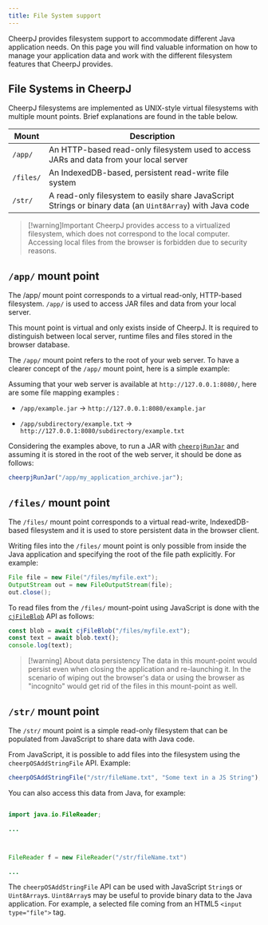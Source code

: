 ```yaml
---
title: File System support
---
```


CheerpJ provides filesystem support to accommodate different Java application needs. On this page you will find valuable information on how to manage your application data and work with the different filesystem features that CheerpJ provides.

## File Systems in CheerpJ

CheerpJ filesystems are implemented as UNIX-style virtual filesystems with multiple mount points. Brief explanations are found in the table below.

| Mount     | Description                                                                                               |
| --------- | --------------------------------------------------------------------------------------------------------- |
| `/app/`   | An HTTP-based read-only filesystem used to access JARs and data from your local server                    |
| `/files/` | An IndexedDB-based, persistent read-write file system                                                     |
| `/str/`   | A read-only filesystem to easily share JavaScript Strings or binary data (an `Uint8Array`) with Java code |

> [!warning]Important
> CheerpJ provides access to a virtualized filesystem, which does not correspond to the local computer. Accessing local files from the browser is forbidden due to security reasons.

## `/app/` mount point

The /app/ mount point corresponds to a virtual read-only, HTTP-based filesystem. `/app/` is used to access JAR files and data from your local server.

This mount point is virtual and only exists inside of CheerpJ. It is required to distinguish between local server, runtime files and files stored in the browser database.

The `/app/` mount point refers to the root of your web server. To have a clearer concept of the `/app/` mount point, here is a simple example:

Assuming that your web server is available at `http://127.0.0.1:8080/`, here are some file mapping examples :

- `/app/example.jar` → `http://127.0.0.1:8080/example.jar`

- `/app/subdirectory/example.txt` → `http://127.0.0.1:8080/subdirectory/example.txt`

Considering the examples above, to run a JAR with [`cheerpjRunJar`] and assuming it is stored in the root of the web server, it should be done as follows:

```js
cheerpjRunJar("/app/my_application_archive.jar");
```

## `/files/` mount point

The `/files/` mount point corresponds to a virtual read-write, IndexedDB-based filesystem and it is used to store persistent data in the browser client.

Writing files into the `/files/` mount point is only possible from inside the Java application and specifying the root of the file path explicitly. For example:

```java
File file = new File("/files/myfile.ext");
OutputStream out = new FileOutputStream(file);
out.close();
```

To read files from the `/files/` mount-point using JavaScript is done with the [`cjFileBlob`] API as follows:

```js
const blob = await cjFileBlob("/files/myfile.ext");
const text = await blob.text();
console.log(text);
```

> [!warning] About data persistency
> The data in this mount-point would persist even when closing the application and re-launching it. In the scenario of wiping out the browser's data or using the browser as "incognito" would get rid of the files in this mount-point as well.

## `/str/` mount point

The `/str/` mount point is a simple read-only filesystem that can be populated from JavaScript to share data with Java code.

From JavaScript, it is possible to add files into the filesystem using the `cheerpOSAddStringFile` API. Example:

```js
cheerpOSAddStringFile("/str/fileName.txt", "Some text in a JS String");
```

You can also access this data from Java, for example:

```java

import java.io.FileReader;

...



FileReader f = new FileReader("/str/fileName.txt")

...

```

The `cheerpOSAddStringFile` API can be used with JavaScript `String`s or `Uint8Array`s. `Uint8Array`s may be useful to provide binary data to the Java application. For example, a selected file coming from an HTML5 `<input type="file">` tag.

[`cjFileBlob`]: /cheerpj3/reference/cjFileBlob
[`cheerpjRunJar`]: /cheerpj3/reference/cheerpjRunJar
